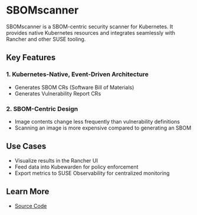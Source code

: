 # SBOMscanner

SBOMscanner is a SBOM-centric security scanner for Kubernetes. It provides native Kubernetes resources and integrates seamlessly with Rancher and other SUSE tooling.

## Key Features

### 1. Kubernetes-Native, Event-Driven Architecture
- Generates SBOM CRs (Software Bill of Materials)
- Generates Vulnerability Report CRs

### 2. SBOM-Centric Design
- Image contents change less frequently than vulnerability definitions
- Scanning an image is more expensive compared to generating an SBOM

## Use Cases

- Visualize results in the Rancher UI
- Feed data into Kubewarden for policy enforcement
- Export metrics to SUSE Observability for centralized monitoring

## Learn More

- [Source Code](https://github.com/kubewarden/sbomscanner)

